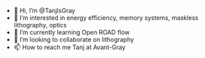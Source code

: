 - 👋 Hi, I’m @TanjIsGray
- 👀 I’m interested in energy efficiency, memory systems, maskless lithography, optics
- 🌱 I’m currently learning Open ROAD flow
- 💞️ I’m looking to collaborate on lithography
- 📫 How to reach me Tanj at Avant-Gray

<!---
TanjIsGray/TanjIsGray is a ✨ special ✨ repository because its `README.md` (this file) appears on your GitHub profile.
You can click the Preview link to take a look at your changes.
--->
